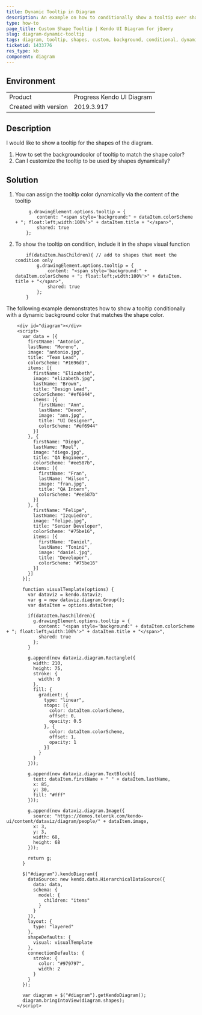 ```yaml
---
title: Dynamic Tooltip in Diagram
description: An example on how to conditionally show a tooltip over shapes.
type: how-to
page_title: Custom Shape Tooltip | Kendo UI Diagram for jQuery
slug: diagram-dynamic-tooltip
tags: diagram, tooltip, shapes, custom, background, conditional, dynamic, show
ticketid: 1433776
res_type: kb
component: diagram
---
```


## Environment

<table>
 <tr>
  <td>Product</td>
  <td>Progress Kendo UI Diagram</td>
 </tr>
 <tr>
  <td>Created with version</td>
  <td>2019.3.917</td>
 </tr>
</table>


## Description

I would like to show a tooltip for the shapes of the diagram. 

1. How to set the backgroundcolor of tooltip to match the shape color? 
1. Can I customize the tooltip to be used by shapes dynamically? 

## Solution

1.  You can assign the tooltip color dynamically via the content of the tooltip

  	```
         g.drawingElement.options.tooltip = {
            content: "<span style='background:" + dataItem.colorScheme + "; float:left;width:100%'>" + dataItem.title + "</span>",
            shared: true
        };
  	```

1. To show the tooltip on condition, include it in the shape visual function

  	```
        if(dataItem.hasChildren){ // add to shapes that meet the condition only
            g.drawingElement.options.tooltip = {
                content: "<span style='background:" + dataItem.colorScheme + "; float:left;width:100%'>" + dataItem.    title + "</span>",
                shared: true
            };
        }
  	```

The following example demonstrates how to show a tooltip conditionally with a dynamic background color that matches the shape color.

```dojo
    <div id="diagram"></div>
    <script>
      var data = [{
        firstName: "Antonio",
        lastName: "Moreno",
        image: "antonio.jpg",
        title: "Team Lead",
        colorScheme: "#1696d3",
        items: [{
          firstName: "Elizabeth",
          image: "elizabeth.jpg",
          lastName: "Brown",
          title: "Design Lead",
          colorScheme: "#ef6944",
          items: [{
            firstName: "Ann",
            lastName: "Devon",
            image: "ann.jpg",
            title: "UI Designer",
            colorScheme: "#ef6944"
          }]
        }, {
          firstName: "Diego",
          lastName: "Roel",
          image: "diego.jpg",
          title: "QA Engineer",
          colorScheme: "#ee587b",
          items: [{
            firstName: "Fran",
            lastName: "Wilson",
            image: "fran.jpg",
            title: "QA Intern",
            colorScheme: "#ee587b"
          }]
        }, {
          firstName: "Felipe",
          lastName: "Izquiedro",
          image: "felipe.jpg",
          title: "Senior Developer",
          colorScheme: "#75be16",
          items: [{
            firstName: "Daniel",
            lastName: "Tonini",
            image: "daniel.jpg",
            title: "Developer",
            colorScheme: "#75be16"
          }]
        }]
      }];

      function visualTemplate(options) {
        var dataviz = kendo.dataviz;
        var g = new dataviz.diagram.Group();
        var dataItem = options.dataItem;
        
        if(dataItem.hasChildren){
          g.drawingElement.options.tooltip = {
            content: "<span style='background:" + dataItem.colorScheme + "; float:left;width:100%'>" + dataItem.title + "</span>",
            shared: true
          };
        }

        g.append(new dataviz.diagram.Rectangle({
          width: 210,
          height: 75,
          stroke: {
            width: 0
          },
          fill: {
            gradient: {
              type: "linear",
              stops: [{
                color: dataItem.colorScheme,
                offset: 0,
                opacity: 0.5
              }, {
                color: dataItem.colorScheme,
                offset: 1,
                opacity: 1
              }]
            }
          }
        }));

        g.append(new dataviz.diagram.TextBlock({
          text: dataItem.firstName + " " + dataItem.lastName,
          x: 85,
          y: 30,
          fill: "#fff"
        }));

        g.append(new dataviz.diagram.Image({
          source: "https://demos.telerik.com/kendo-ui/content/dataviz/diagram/people/" + dataItem.image,
          x: 3,
          y: 3,
          width: 68,
          height: 68
        }));

        return g;
      }

      $("#diagram").kendoDiagram({
        dataSource: new kendo.data.HierarchicalDataSource({
          data: data,
          schema: {
            model: {
              children: "items"
            }
          }
        }),
        layout: {
          type: "layered"
        },
        shapeDefaults: {
          visual: visualTemplate
        },
        connectionDefaults: {
          stroke: {
            color: "#979797",
            width: 2
          }
        }
      });

      var diagram = $("#diagram").getKendoDiagram();
      diagram.bringIntoView(diagram.shapes);     
    </script>
```
